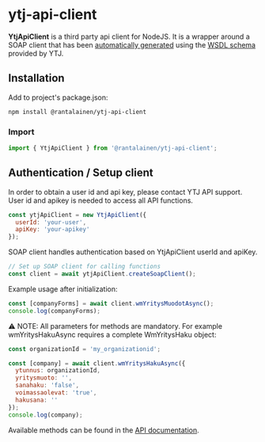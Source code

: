 # ytj-api-client

**YtjApiClient** is a third party api client for NodeJS. It is a wrapper around a SOAP client that has been [automatically generated](https://github.com/dderevjanik/wsdl-tsclient) using the [WSDL schema](https://api.tietopalvelu.ytj.fi/yritystiedot.asmx?WSDL) provided by YTJ.

## Installation

Add to project's package.json:

```
npm install @rantalainen/ytj-api-client
```

### Import

```javascript
import { YtjApiClient } from '@rantalainen/ytj-api-client';
```

## Authentication / Setup client

In order to obtain a user id and api key, please contact YTJ API support. User id and apikey is needed to access all API functions.

```javascript
const ytjApiClient = new YtjApiClient({
  userId: 'your-user',
  apiKey: 'your-apikey'
});
```

SOAP client handles authentication based on YtjApiClient userId and apiKey.

```javascript
// Set up SOAP client for calling functions
const client = await ytjApiClient.createSoapClient();
```

Example usage after initialization:

```javascript
const [companyForms] = await client.wmYritysMuodotAsync();
console.log(companyForms);
```

:warning: NOTE: All parameters for methods are mandatory. For example wmYritysHakuAsync requires a complete WmYritysHaku object:

```javascript
const organizationId = 'my_organizationid';

const [company] = await client.wmYritysHakuAsync({
  ytunnus: organizationId,
  yritysmuoto: '',
  sanahaku: 'false',
  voimassaolevat: 'true',
  hakusana: ''
});
console.log(company);
```

Available methods can be found in the [API documentation](https://api.tietopalvelu.ytj.fi/yritystiedot.asmx).
